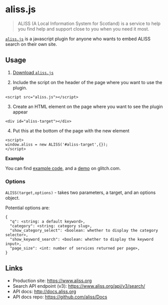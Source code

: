 # aliss.js

> ALISS (A Local Information System for Scotland) is a service to help you find help and support close to you when you need it most.

[`aliss.js`](https://github.com/aliss/aliss.js/tree/master/dist) is a javascript plugin for anyone who wants to embed ALISS search on their own site.

## Usage

1. <a href="https://raw.githubusercontent.com/aliss/aliss.js/master/dist/aliss.js" download>Download `aliss.js`</a>

2. Include the script on the header of the page where you want to use the plugin.

```
<script src="aliss.js"></script>
```

3. Create an HTML element on the page where you want to see the plugin appear

```
<div id="aliss-target"></div>
```

4. Put this at the bottom of the page with the new element

```
<script>
window.aliss = new ALISS('#aliss-target',{});
</script>
```

**Example**

You can find [example code](https://glitch.com/~aliss-js), and a [demo](https://aliss-js.glitch.me/) on glitch.com.

### Options

`ALISS(target,options)` - takes two parameters, a target, and an options object.

Potential options are:

```
{
  "q": <string: a default keyword>,
  "category": <string: category slug>,
  "show_category_select": <boolean: whether to display the category selector>,
  "show_keyword_search": <boolean: whether to display the keyword input>,
  "page_size": <int: number of services returned per page>,
}
```

## Links

- Production site: https://www.aliss.org
- Search API endpoint (v3): https://www.aliss.org/api/v3/search/
- API docs: http://docs.aliss.org
- API docs repo: https://github.com/aliss/Docs